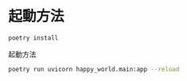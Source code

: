 # 起動方法

```bash
poetry install
```

起動方法

```bash
poetry run uvicorn happy_world.main:app --reload
```
